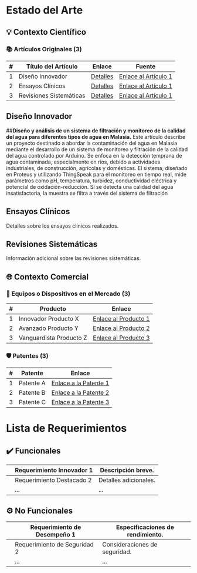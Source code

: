 # Estado del Arte

## 💡 Contexto Científico

### 📚 Artículos Originales (3)
| #   | Título del Artículo                 | Enlace                                        | Fuente                                 |
| --- | ----------------------------------- | --------------------------------------------- | ---------------------------------------|
| 1   | Diseño Innovador                    | [Detalles](#diseno-innovador)                 | [Enlace al Artículo 1](URL_Articulo_1) |
| 2   | Ensayos Clínicos                    | [Detalles](#ensayos-clinicos)                 | [Enlace al Artículo 1](URL_Articulo_1) |
| 3   | Revisiones Sistemáticas             | [Detalles](#revisiones-sistematicas)          | [Enlace al Artículo 1](URL_Articulo_1) |

## Diseño Innovador <a name="diseno-innovador"></a>
##**Diseño y análisis de un sistema de filtración y monitoreo de la calidad del agua para diferentes tipos de agua en Malasia.**
Este artículo describe un proyecto destinado a abordar la contaminación del agua en Malasia mediante el desarrollo de un sistema de monitoreo y filtración de la calidad del agua controlado por Arduino. Se enfoca en la detección temprana de agua contaminada, especialmente en ríos, debido a actividades industriales, de construcción, agrícolas y domésticas.
El sistema, diseñado en Proteus y utilizando ThingSpeak para el monitoreo en tiempo real, mide parámetros como pH, temperatura, turbidez, conductividad eléctrica y potencial de oxidación-reducción. Si se detecta una calidad del agua insatisfactoria, la muestra se filtra a través del sistema de filtración

## Ensayos Clínicos <a name="ensayos-clinicos"></a>
Detalles sobre los ensayos clínicos realizados.

## Revisiones Sistemáticas <a name="revisiones-sistematicas"></a>
Información adicional sobre las revisiones sistemáticas.

## 🌐 Contexto Comercial

### 🚀 Equipos o Dispositivos en el Mercado (3)
| #   | Producto                          | Enlace                                     |
| --- | ----------------------------------| ------------------------------------------ |
| 1   | Innovador Producto X              | [Enlace al Producto 1](URL_Producto_1)    |
| 2   | Avanzado Producto Y               | [Enlace al Producto 2](URL_Producto_2)    |
| 3   | Vanguardista Producto Z            | [Enlace al Producto 3](URL_Producto_3)    |

### 🛡️ Patentes (3)
| #   | Patente                          | Enlace                                 |
| --- | ---------------------------------| -------------------------------------- |
| 1   | Patente A                        | [Enlace a la Patente 1](URL_Patente_1) |
| 2   | Patente B                        | [Enlace a la Patente 2](URL_Patente_2) |
| 3   | Patente C                        | [Enlace a la Patente 3](URL_Patente_3) |

# Lista de Requerimientos

## ✔️ Funcionales
|   | Requerimiento Innovador 1           | Descripción breve.                        |
| - | ----------------------------------- | ----------------------------------------- |
|   | Requerimiento Destacado 2           | Detalles adicionales.                     |
|   | ...                                 | ...                                       |

## ⚙️ No Funcionales
|   | Requerimiento de Desempeño 1        | Especificaciones de rendimiento.          |
| - | ----------------------------------- | ----------------------------------------- |
|   | Requerimiento de Seguridad 2        | Consideraciones de seguridad.             |
|   | ...                                 | ...                                       |
